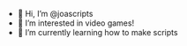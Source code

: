 - 👋 Hi, I’m @joascripts
- 👀 I’m interested in video games!
- 🌱 I’m currently learning how to make scripts
